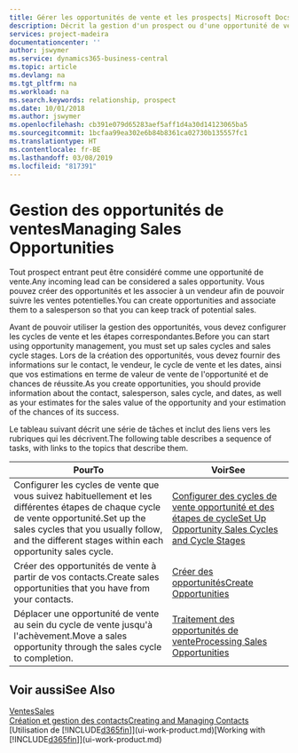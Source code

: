 ```yaml
---
title: Gérer les opportunités de vente et les prospects| Microsoft Docs
description: Décrit la gestion d'un prospect ou d'une opportunité de ventes entrant dans Business Central, et l'association de l'opportunité à un vendeur pour effectuer le suivi des ventes potentielles.
services: project-madeira
documentationcenter: ''
author: jswymer
ms.service: dynamics365-business-central
ms.topic: article
ms.devlang: na
ms.tgt_pltfrm: na
ms.workload: na
ms.search.keywords: relationship, prospect
ms.date: 10/01/2018
ms.author: jswymer
ms.openlocfilehash: cb391e079d65283aef5aff1d4a30d14123065ba5
ms.sourcegitcommit: 1bcfaa99ea302e6b84b8361ca02730b135557fc1
ms.translationtype: HT
ms.contentlocale: fr-BE
ms.lasthandoff: 03/08/2019
ms.locfileid: "817391"
---
```

# <a name="managing-sales-opportunities"></a><span data-ttu-id="18cda-103">Gestion des opportunités de ventes</span><span class="sxs-lookup"><span data-stu-id="18cda-103">Managing Sales Opportunities</span></span>
<span data-ttu-id="18cda-104">Tout prospect entrant peut être considéré comme une opportunité de vente.</span><span class="sxs-lookup"><span data-stu-id="18cda-104">Any incoming lead can be considered a sales opportunity.</span></span> <span data-ttu-id="18cda-105">Vous pouvez créer des opportunités et les associer à un vendeur afin de pouvoir suivre les ventes potentielles.</span><span class="sxs-lookup"><span data-stu-id="18cda-105">You can create opportunities and associate them to a salesperson so that you can keep track of potential sales.</span></span>

<span data-ttu-id="18cda-106">Avant de pouvoir utiliser la gestion des opportunités, vous devez configurer les cycles de vente et les étapes correspondantes.</span><span class="sxs-lookup"><span data-stu-id="18cda-106">Before you can start using opportunity management, you must set up sales cycles and sales cycle stages.</span></span> <span data-ttu-id="18cda-107">Lors de la création des opportunités, vous devez fournir des informations sur le contact, le vendeur, le cycle de vente et les dates, ainsi que vos estimations en terme de valeur de vente de l'opportunité et de chances de réussite.</span><span class="sxs-lookup"><span data-stu-id="18cda-107">As you create opportunities, you should provide information about the contact, salesperson, sales cycle, and dates, as well as your estimates for the sales value of the opportunity and your estimation of the chances of its success.</span></span>

<span data-ttu-id="18cda-108">Le tableau suivant décrit une série de tâches et inclut des liens vers les rubriques qui les décrivent.</span><span class="sxs-lookup"><span data-stu-id="18cda-108">The following table describes a sequence of tasks, with links to the topics that describe them.</span></span>

| <span data-ttu-id="18cda-109">Pour</span><span class="sxs-lookup"><span data-stu-id="18cda-109">To</span></span> | <span data-ttu-id="18cda-110">Voir</span><span class="sxs-lookup"><span data-stu-id="18cda-110">See</span></span> |
| --- | --- |
| <span data-ttu-id="18cda-111">Configurer les cycles de vente que vous suivez habituellement et les différentes étapes de chaque cycle de vente opportunité.</span><span class="sxs-lookup"><span data-stu-id="18cda-111">Set up the sales cycles that you usually follow, and the different stages within each opportunity sales cycle.</span></span> |[<span data-ttu-id="18cda-112">Configurer des cycles de vente opportunité et des étapes de cycle</span><span class="sxs-lookup"><span data-stu-id="18cda-112">Set Up Opportunity Sales Cycles and Cycle Stages</span></span>](marketing-how-setup-opportunity-sales-cycles-stages.md) |
| <span data-ttu-id="18cda-113">Créer des opportunités de vente à partir de vos contacts.</span><span class="sxs-lookup"><span data-stu-id="18cda-113">Create sales opportunities that you have from your contacts.</span></span> |[<span data-ttu-id="18cda-114">Créer des opportunités</span><span class="sxs-lookup"><span data-stu-id="18cda-114">Create Opportunities</span></span>](marketing-how-create-opportunities.md) |
| <span data-ttu-id="18cda-115">Déplacer une opportunité de vente au sein du cycle de vente jusqu'à l'achèvement.</span><span class="sxs-lookup"><span data-stu-id="18cda-115">Move a sales opportunity through the sales cycle to completion.</span></span> |[<span data-ttu-id="18cda-116">Traitement des opportunités de vente</span><span class="sxs-lookup"><span data-stu-id="18cda-116">Processing Sales Opportunities</span></span>](marketing-processing-sales-opportunities.md) |

## <a name="see-also"></a><span data-ttu-id="18cda-117">Voir aussi</span><span class="sxs-lookup"><span data-stu-id="18cda-117">See Also</span></span>
[<span data-ttu-id="18cda-118">Ventes</span><span class="sxs-lookup"><span data-stu-id="18cda-118">Sales</span></span>](sales-manage-sales.md)  
[<span data-ttu-id="18cda-119">Création et gestion des contacts</span><span class="sxs-lookup"><span data-stu-id="18cda-119">Creating and Managing Contacts</span></span>](marketing-contacts.md)  
<span data-ttu-id="18cda-120">[Utilisation de [!INCLUDE[d365fin](includes/d365fin_md.md)]](ui-work-product.md)</span><span class="sxs-lookup"><span data-stu-id="18cda-120">[Working with [!INCLUDE[d365fin](includes/d365fin_md.md)]](ui-work-product.md)</span></span>
